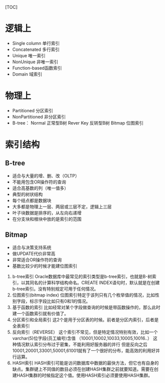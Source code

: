[TOC]

# 逻辑上
+ Single column 单行索引
+ Concatenated 多行索引
+ Unique 唯一索引
+ NonUnique 非唯一索引
+ Function-based函数索引
+ Domain 域索引

# 物理上
+ Partitioned 分区索引
+ NonPartitioned 非分区索引
+ B-tree：
Normal 正常型B树
Rever Key 反转型B树
Bitmap 位图索引

# 索引结构
## B-tree
+ 适合与大量的增、删、改（OLTP）
+ 不能用包含OR操作符的查询
+ 适合高基数的列（唯一值多）
+ 典型的树状结构
+ 每个结点都是数据块
+ 大多都是物理上一层、两层或三层不定，逻辑上三层
+ 叶子块数据是排序的，从左向右递增
+ 在分支块和根块中放的是索引的范围
## Bitmap
+ 适合与决策支持系统
+ 做UPDATE代价非常高
+ 非常适合OR操作符的查询
+ 基数比较少的时候才能建位图索引


1. b-tree索引
Oracle数据库中最常见的索引类型是b-tree索引，也就是B-树索引，以其同名的计算科学结构命名。CREATE 
INDEX语句时，默认就是在创建b-tree索引。没有特别规定可用于任何情况。
2. 位图索引(bitmap index)
位图索引特定于该列只有几个枚举值的情况，比如性别字段，标示字段比如只有0和1的情况。
3. 基于函数的索引
比如经常对某个字段做查询的时候是带函数操作的，那么此时建一个函数索引就有价值了。
4. 分区索引和全局索引
这2个是用于分区表的时候。前者是分区内索引，后者是全表索引
5. 反向索引（REVERSE）
这个索引不常见，但是特定情况特别有效，比如一个varchar(5)位字段(员工编号)含值
（10001,10002,10033,10005,10016..）
这种情况默认索引分布过于密集，不能利用好服务器的并行
但是反向之后10001,20001,33001,50001,61001就有了一个很好的分布，能高效的利用好并行运算。
6. HASH索引
HASH索引可能是访问数据库中数据的最快方法，但它也有自身的缺点。集群键上不同值的数目必须在创建HASH集群之前就要知道。需要在创建HASH集群的时候指定这个值。使用HASH索引必须要使用HASH集群。
